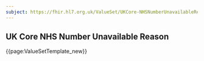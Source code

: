 ```yaml
---
subject: https://fhir.hl7.org.uk/ValueSet/UKCore-NHSNumberUnavailableReason
---
```

## UK Core NHS Number Unavailable Reason

{{page:ValueSetTemplate_new}}